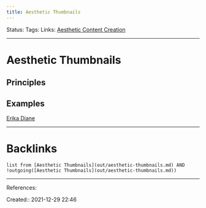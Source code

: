 ```yaml
---
title: Aesthetic Thumbnails
---
```

Status: 
Tags: 
Links: [Aesthetic Content Creation](None)
___
# Aesthetic Thumbnails
## Principles
## Examples
[Erika Diane](https://www.youtube.com/c/ErikaDiane/videos)
___
# Backlinks
```dataview
list from [Aesthetic Thumbnails](out/aesthetic-thumbnails.md) AND !outgoing([Aesthetic Thumbnails](out/aesthetic-thumbnails.md))
```
___
References:

Created:: 2021-12-29 22:46
